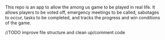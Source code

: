 This repo is an app to allow the among us game to be played in real life. It allows players to be voted off, emergency meetings to be called, sabotages to occur, tasks to be completed, and tracks the progress and win conditions of the game.

//TODO improve file structure and clean up/comment code
